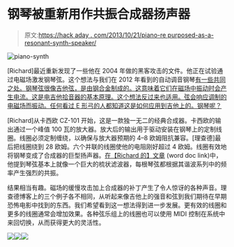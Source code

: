 # 钢琴被重新用作共振合成器扬声器

> 原文:[https://hack aday . com/2013/10/21/piano-re purposed-as-a-resonant-synth-speaker/](https://hackaday.com/2013/10/21/piano-repurposed-as-a-resonant-synth-speaker/)

![piano-synth](../Images/674c5a0f5c62af55628ca77b31b6231f.png)

[Richard]最近重新发现了一些他在 2004 年做的黑客攻击的文件。他正在试验通过电磁场激发钢琴弦。这个想法与我们在 2012 年看到的自动调音钢琴[有一些共同之处。钢琴弦很像吉他弦，是由钢合金制成的。这意味着它们在磁场中振动时会产生电流。这是电吉他拾音器的基本原理。这个想法反过来也适用。弦会响应调制的电磁场而振动。任何看过 E 形弓的人都知道这是如何应用到吉他上的。钢琴呢？](http://hackaday.com/2012/02/05/self-tuning-piano-can-tune-itself-cant-tuna-fish)

[Richard]从卡西欧 CZ-101 开始，这是一款独一无二的经典合成器。卡西欧的输出通过一个峰值 100 瓦的放大器。放大后的输出用于驱动安装在钢琴上的定制线圈。线圈必须定制缠绕，以确保与放大器预期的 4–8 欧姆阻抗兼容。[理查德]最后把线圈绕到 28 欧姆。六个并联的线圈使他的电阻刚好超过 4 欧姆。线圈有效地将钢琴变成了合成器的巨型扬声器。[在【Richard 的】文章](https://umdrive.memphis.edu/rkmoore/public/Piano_Noise/PianoNoiseWriteUp.doc) (word doc link)中，他提到琴弦基本上就像一个巨大的梳状滤波器，每根琴弦都根据其谐波系列中的频率产生强烈的共振。

结果相当有趣。磁场的缓慢攻击加上合成器的补丁产生了令人惊讶的各种声音。理查德博客上的三个例子各不相同，从听起来像吉他上的强音和弦到我们期待在早期恐怖电影中找到的东西。我们希望看到这一想法得到进一步发展。更有效的线圈和更多的线圈通常会增加效果。各种弦乐组上的线圈也可以使用 MIDI 控制在系统中来回切换，从而获得更大的灵活性。

[![](../Images/b509698ed791a20f85df9d6a3287daa8.png)](https://hackaday.com/2013/10/21/piano-repurposed-as-a-resonant-synth-speaker/pianosynth2/)[![](../Images/9ca727be52d6ee1d1ebfcf04d9960d7c.png)](https://hackaday.com/2013/10/21/piano-repurposed-as-a-resonant-synth-speaker/pianosynth3/)[![](../Images/34e3b081d873e18b160be4e02902d406.png)](https://hackaday.com/2013/10/21/piano-repurposed-as-a-resonant-synth-speaker/pianosynth4/)